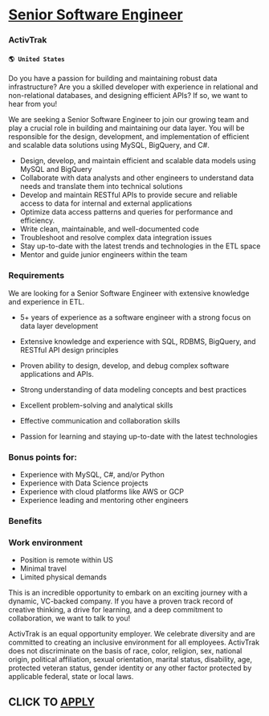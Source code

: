 # [Senior Software Engineer](https://www.remotewlb.com/apply/senior-software-engineer-79621)  
### ActivTrak  
#### `🌎 United States`  

Do you have a passion for building and maintaining robust data infrastructure? Are you a skilled developer with experience in relational and non-relational databases, and designing efficient APIs? If so, we want to hear from you!

We are seeking a Senior Software Engineer to join our growing team and play a crucial role in building and maintaining our data layer. You will be responsible for the design, development, and implementation of efficient and scalable data solutions using MySQL, BigQuery, and C#.

  * Design, develop, and maintain efficient and scalable data models using MySQL and BigQuery
  * Collaborate with data analysts and other engineers to understand data needs and translate them into technical solutions
  * Develop and maintain RESTful APIs to provide secure and reliable access to data for internal and external applications
  * Optimize data access patterns and queries for performance and efficiency.
  * Write clean, maintainable, and well-documented code
  * Troubleshoot and resolve complex data integration issues
  * Stay up-to-date with the latest trends and technologies in the ETL space
  * Mentor and guide junior engineers within the team

### Requirements

We are looking for a Senior Software Engineer with extensive knowledge and experience in ETL.

  * 5+ years of experience as a software engineer with a strong focus on data layer development

  * Extensive knowledge and experience with SQL, RDBMS, BigQuery, and RESTful API design principles
  * Proven ability to design, develop, and debug complex software applications and APIs.
  * Strong understanding of data modeling concepts and best practices
  * Excellent problem-solving and analytical skills
  * Effective communication and collaboration skills
  * Passion for learning and staying up-to-date with the latest technologies

### Bonus points for:

  * Experience with MySQL, C#, and/or Python
  * Experience with Data Science projects
  * Experience with cloud platforms like AWS or GCP
  * Experience leading and mentoring other engineers

### Benefits

### Work environment

  * Position is remote within US
  * Minimal travel
  * Limited physical demands 

This is an incredible opportunity to embark on an exciting journey with a dynamic, VC-backed company. If you have a proven track record of creative thinking, a drive for learning, and a deep commitment to collaboration, we want to talk to you!

ActivTrak is an equal opportunity employer. We celebrate diversity and are committed to creating an inclusive environment for all employees. ActivTrak does not discriminate on the basis of race, color, religion, sex, national origin, political affiliation, sexual orientation, marital status, disability, age, protected veteran status, gender identity or any other factor protected by applicable federal, state or local laws.

  
## CLICK TO [APPLY](https://www.remotewlb.com/apply/senior-software-engineer-79621)

